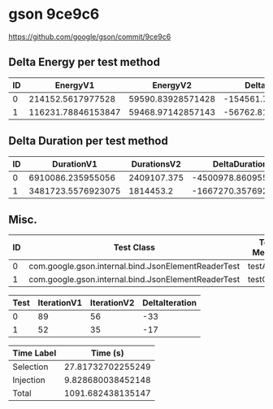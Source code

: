 # gson 9ce9c6


https://github.com/google/gson/commit/9ce9c6



## Delta Energy per test method


| ID | EnergyV1 | EnergyV2 | DeltaEnergy | σV1 | σV2 |
| --- | --- | --- | --- | --- | --- |
| 0 | 214152.5617977528 | 59590.83928571428 | -154561.7225120385 | 171786.2485955681 | 71117.49300874695 |
| 1 | 116231.78846153847 | 59468.97142857143 | -56762.81703296704 | 139558.01978737905 | 93451.76377437742 |

## Delta Duration per test method


| ID | DurationV1 | DurationsV2 | DeltaDuration |
| --- | --- | --- | --- |
| 0 | 6910086.235955056 | 2409107.375 | -4500978.860955056 |
| 1 | 3481723.5576923075 | 1814453.2 | -1667270.3576923076 |

## Misc.

| ID | Test Class | Test Method |
| --- | --- | --- |
| 0 | com.google.gson.internal.bind.JsonElementReaderTest | testArray |
| 1 | com.google.gson.internal.bind.JsonElementReaderTest | testObject |




| Test | IterationV1 | IterationV2 | DeltaIteration |
| --- | --- | --- | --- |
| 0 | 89 | 56 | -33 |
| 1 | 52 | 35 | -17 |



| Time Label | Time (s) |
| --- | --- |
| Selection | 27.81732702255249 |
| Injection | 9.828680038452148 |
| Total | 1091.682438135147 |


